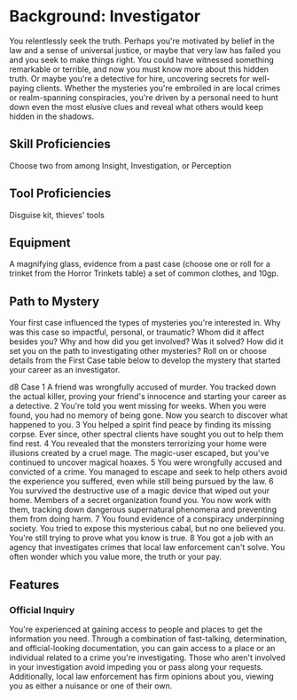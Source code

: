 # Background: Investigator

You relentlessly seek the truth. Perhaps you're motivated by belief in the law and a sense of universal justice, or maybe that very law has failed you and you seek to make things right. You could have witnessed something remarkable or terrible, and now you must know more about this hidden truth. Or maybe you're a detective for hire, uncovering secrets for well-paying clients. Whether the mysteries you're embroiled in are local crimes or realm-spanning conspiracies, you're driven by a personal need to hunt down even the most elusive clues and reveal what others would keep hidden in the shadows.

## Skill Proficiencies
Choose two from among Insight, Investigation, or Perception

## Tool Proficiencies
Disguise kit, thieves' tools

## Equipment
A magnifying glass, evidence from a past case (choose one or roll for a trinket from the Horror Trinkets table) a set of common clothes, and 10gp.

## Path to Mystery
Your first case influenced the types of mysteries you're interested in. Why was this case so impactful, personal, or traumatic? Whom did it affect besides you? Why and how did you get involved? Was it solved? How did it set you on the path to investigating other mysteries? Roll on or choose details from the First Case table below to develop the mystery that started your career as an investigator.

d8	Case
1	A friend was wrongfully accused of murder. You tracked down the actual killer, proving your friend's innocence and starting your career as a detective.
2	You're told you went missing for weeks. When you were found, you had no memory of being gone. Now you search to discover what happened to you.
3	You helped a spirit find peace by finding its missing corpse. Ever since, other spectral clients have sought you out to help them find rest.
4	You revealed that the monsters terrorizing your home were illusions created by a cruel mage. The magic-user escaped, but you've continued to uncover magical hoaxes.
5	You were wrongfully accused and convicted of a crime. You managed to escape and seek to help others avoid the experience you suffered, even while still being pursued by the law.
6	You survived the destructive use of a magic device that wiped out your home. Members of a secret organization found you. You now work with them, tracking down dangerous supernatural phenomena and preventing them from doing harm.
7	You found evidence of a conspiracy underpinning society. You tried to expose this mysterious cabal, but no one believed you. You're still trying to prove what you know is true.
8	You got a job with an agency that investigates crimes that local law enforcement can't solve. You often wonder which you value more, the truth or your pay.

## Features

### Official Inquiry
You're experienced at gaining access to people and places to get the information you need. Through a combination of fast-talking, determination, and official-looking documentation, you can gain access to a place or an individual related to a crime you're investigating. Those who aren't involved in your investigation avoid impeding you or pass along your requests. Additionally, local law enforcement has firm opinions about you, viewing you as either a nuisance or one of their own.

